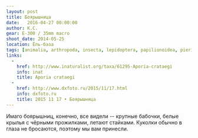 ```yaml
---
layout: post
title: Боярышница
date:   2016-04-27 00:00:00
author: К.С.
gear: E-300 / 35mm macro
shoot_date: 2014-05-25
location: Ёль-база
tags: [animalia, arthropoda, insecta, lepidoptera, papilionoidea, pieridae, aporia, aporia crataegi]
links:
  -
    href: http://www.inaturalist.org/taxa/61295-Aporia-crataegi
    info: inat
    title: Aporia crataegi
  -
    href: http://www.dxfoto.ru/2015/11/17.html
    info: dxfoto.ru
    title: 2015 11 17 • Боярышница
---
```


Имаго боярышниц, конечно, все видели -- крупные бабочки, белые крылья с чёрными прожилками, летают стайками. Куколки обычно в глаза не бросаются, поэтому мы вам принесли.
